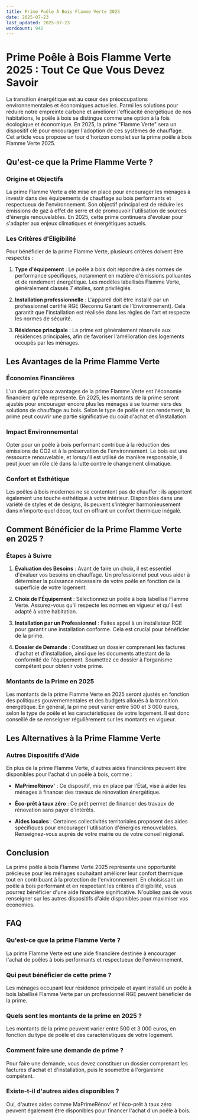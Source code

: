 ```yaml
---
title: Prime Poêle À Bois Flamme Verte 2025
date: 2025-07-23
last_updated: 2025-07-23
wordcount: 942
---
```


# Prime Poêle à Bois Flamme Verte 2025 : Tout Ce Que Vous Devez Savoir

La transition énergétique est au cœur des préoccupations environnementales et économiques actuelles. Parmi les solutions pour réduire notre empreinte carbone et améliorer l'efficacité énergétique de nos habitations, le poêle à bois se distingue comme une option à la fois écologique et économique. En 2025, la prime "Flamme Verte" sera un dispositif clé pour encourager l'adoption de ces systèmes de chauffage. Cet article vous propose un tour d'horizon complet sur la prime poêle à bois Flamme Verte 2025.

## Qu'est-ce que la Prime Flamme Verte ?

### Origine et Objectifs

La prime Flamme Verte a été mise en place pour encourager les ménages à investir dans des équipements de chauffage au bois performants et respectueux de l'environnement. Son objectif principal est de réduire les émissions de gaz à effet de serre et de promouvoir l'utilisation de sources d'énergie renouvelables. En 2025, cette prime continuera d'évoluer pour s'adapter aux enjeux climatiques et énergétiques actuels.

### Les Critères d'Éligibilité

Pour bénéficier de la prime Flamme Verte, plusieurs critères doivent être respectés :

1. **Type d'équipement** : Le poêle à bois doit répondre à des normes de performance spécifiques, notamment en matière d'émissions polluantes et de rendement énergétique. Les modèles labellisés Flamme Verte, généralement classés 7 étoiles, sont privilégiés.

2. **Installation professionnelle** : L'appareil doit être installé par un professionnel certifié RGE (Reconnu Garant de l'Environnement). Cela garantit que l'installation est réalisée dans les règles de l'art et respecte les normes de sécurité.

3. **Résidence principale** : La prime est généralement réservée aux résidences principales, afin de favoriser l'amélioration des logements occupés par les ménages.

## Les Avantages de la Prime Flamme Verte

### Économies Financières

L'un des principaux avantages de la prime Flamme Verte est l'économie financière qu'elle représente. En 2025, les montants de la prime seront ajustés pour encourager encore plus les ménages à se tourner vers des solutions de chauffage au bois. Selon le type de poêle et son rendement, la prime peut couvrir une partie significative du coût d'achat et d'installation.

### Impact Environnemental

Opter pour un poêle à bois performant contribue à la réduction des émissions de CO2 et à la préservation de l'environnement. Le bois est une ressource renouvelable, et lorsqu'il est utilisé de manière responsable, il peut jouer un rôle clé dans la lutte contre le changement climatique.

### Confort et Esthétique

Les poêles à bois modernes ne se contentent pas de chauffer : ils apportent également une touche esthétique à votre intérieur. Disponibles dans une variété de styles et de designs, ils peuvent s'intégrer harmonieusement dans n'importe quel décor, tout en offrant un confort thermique inégalé.

## Comment Bénéficier de la Prime Flamme Verte en 2025 ?

### Étapes à Suivre

1. **Évaluation des Besoins** : Avant de faire un choix, il est essentiel d'évaluer vos besoins en chauffage. Un professionnel peut vous aider à déterminer la puissance nécessaire de votre poêle en fonction de la superficie de votre logement.

2. **Choix de l'Équipement** : Sélectionnez un poêle à bois labellisé Flamme Verte. Assurez-vous qu'il respecte les normes en vigueur et qu'il est adapté à votre habitation.

3. **Installation par un Professionnel** : Faites appel à un installateur RGE pour garantir une installation conforme. Cela est crucial pour bénéficier de la prime.

4. **Dossier de Demande** : Constituez un dossier comprenant les factures d'achat et d'installation, ainsi que les documents attestant de la conformité de l'équipement. Soumettez ce dossier à l'organisme compétent pour obtenir votre prime.

### Montants de la Prime en 2025

Les montants de la prime Flamme Verte en 2025 seront ajustés en fonction des politiques gouvernementales et des budgets alloués à la transition énergétique. En général, la prime peut varier entre 500 et 3 000 euros, selon le type de poêle et les caractéristiques de votre logement. Il est donc conseillé de se renseigner régulièrement sur les montants en vigueur.

## Les Alternatives à la Prime Flamme Verte

### Autres Dispositifs d'Aide

En plus de la prime Flamme Verte, d'autres aides financières peuvent être disponibles pour l'achat d'un poêle à bois, comme :

- **MaPrimeRénov'** : Ce dispositif, mis en place par l'État, vise à aider les ménages à financer des travaux de rénovation énergétique.

- **Éco-prêt à taux zéro** : Ce prêt permet de financer des travaux de rénovation sans payer d'intérêts.

- **Aides locales** : Certaines collectivités territoriales proposent des aides spécifiques pour encourager l'utilisation d'énergies renouvelables. Renseignez-vous auprès de votre mairie ou de votre conseil régional.

## Conclusion

La prime poêle à bois Flamme Verte 2025 représente une opportunité précieuse pour les ménages souhaitant améliorer leur confort thermique tout en contribuant à la protection de l'environnement. En choisissant un poêle à bois performant et en respectant les critères d'éligibilité, vous pourrez bénéficier d'une aide financière significative. N'oubliez pas de vous renseigner sur les autres dispositifs d'aide disponibles pour maximiser vos économies.

## FAQ

### Qu'est-ce que la prime Flamme Verte ?

La prime Flamme Verte est une aide financière destinée à encourager l'achat de poêles à bois performants et respectueux de l'environnement.

### Qui peut bénéficier de cette prime ?

Les ménages occupant leur résidence principale et ayant installé un poêle à bois labellisé Flamme Verte par un professionnel RGE peuvent bénéficier de la prime.

### Quels sont les montants de la prime en 2025 ?

Les montants de la prime peuvent varier entre 500 et 3 000 euros, en fonction du type de poêle et des caractéristiques de votre logement.

### Comment faire une demande de prime ?

Pour faire une demande, vous devez constituer un dossier comprenant les factures d'achat et d'installation, puis le soumettre à l'organisme compétent.

### Existe-t-il d'autres aides disponibles ?

Oui, d'autres aides comme MaPrimeRénov' et l'éco-prêt à taux zéro peuvent également être disponibles pour financer l'achat d'un poêle à bois.